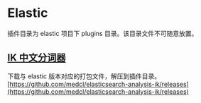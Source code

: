 # Elastic

插件目录为 elastic 项目下 plugins 目录。该目录文件不可随意放置。

## [IK 中文分词器](https://github.com/medcl/elasticsearch-analysis-ik)

下载与 elastic 版本对应的打包文件，解压到插件目录。
[https://github.com/medcl/elasticsearch-analysis-ik/releases](https://github.com/medcl/elasticsearch-analysis-ik/releases)
